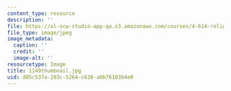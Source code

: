 ```yaml
---
content_type: resource
description: ''
file: https://ol-ocw-studio-app-qa.s3.amazonaws.com/courses/4-614-religious-architecture-and-islamic-cultures-fall-2002/d05c537a283c5264c638a0b76103b4e0_1149thumbnail.jpg
file_type: image/jpeg
image_metadata:
  caption: ''
  credit: ''
  image-alt: ''
resourcetype: Image
title: 1149thumbnail.jpg
uid: d05c537a-283c-5264-c638-a0b76103b4e0
---
```

